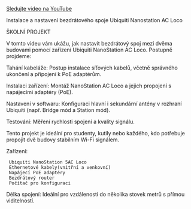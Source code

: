 [Sledujte video na YouTube](https://youtu.be/whBcpyhgrUM)

Instalace a nastavení bezdrátového spoje Ubiquiti Nanostation AC Loco


ŠKOLNÍ PROJEKT

V tomto videu vám ukážu, jak nastavit bezdrátový spoj mezi dvěma budovami pomocí zařízení Ubiquiti NanoStation AC Loco.
Postupně projdeme:


Tahání kabeláže: Postup instalace síťových kabelů, včetně správného ukončení a připojení k PoE adaptérům.

Instalaci zařízení: Montáž NanoStation AC Loco a jejich propojení s napájecími adaptéry (PoE).

Nastavení v softwaru: Konfiguraci hlavní i sekundární antény v rozhraní Ubiquiti (např. Bridge mód a Station mód).

Testování: Měření rychlosti spojení a kvality signálu.



Tento projekt je ideální pro studenty, kutily nebo každého, kdo potřebuje propojit dvě budovy stabilním Wi-Fi signálem.

Zařízení:

     Ubiquiti NanoStation 5AC Loco
     Ethernetové kabely(vnitřní a venkovní)
     Napájecí PoE adaptéry
     Bezdrátový router
     Počítač pro konfiguraci

Délka spojení: Ideální pro vzdálenosti do několika stovek metrů s přímou viditelností.
